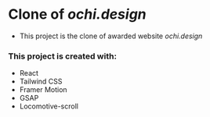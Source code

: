 # Clone of *ochi.design* 

* This project is the clone of awarded website *ochi.design*

### This project is created with:
* React
* Tailwind CSS
* Framer Motion
* GSAP
* Locomotive-scroll